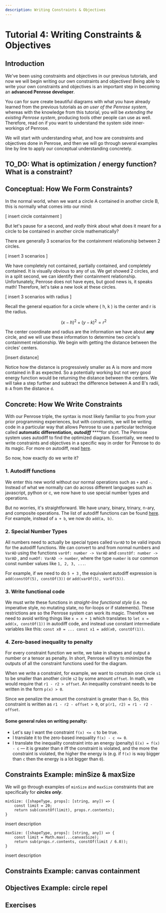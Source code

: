 ```yaml
---
description: Writing Constraints & Objectives
---
```


# Tutorial 4: Writing Constraints & Objectives

## Introduction

We've been using constraints and objectives in our previous tutorials, and now we will begin writing our own constraints and objectives! Being able to write your own constraints and objectives is an important step in becoming an **advanced Penrose developer**. 

You can for sure create beautiful diagrams with what you have already learned from the previous tutorials as _an user of the Penrose system_, whereas with the knowledge from this tutorial, you will be _extending the existing Penrose system_, producing tools other people can use as well. Therefore, read on if you want to understand the system side inner-workings of Penrose. 

We will start with understanding what, and how are constraints and objectives done in Penrose, and then we will go through several examples line by line to apply our conceptual understanding concretely. 

## TO\_DO: What is optimization / energy function? What is a constraint? 

## Conceptual: How We Form Constraints?

In the normal world, when we want a circle A contained in another circle B, this is normally what comes into our mind:

\[ insert circle containment \]

But let's pause for a second, and _really_ think about what does it meant for a circle to be contained in another circle mathematically? 

There are generally 3 scenarios for the containment relationship between 2 circles. 

\[ insert 3 scenarios \]

We have completely not contained, partially contained, and completely contained. It is visually obvious to any of us. We get showed 2 circles, and in a split second, we can identify their containment relationship. Unfortunately, Penrose does not have eyes,  but good news is, it speaks math! Therefore, let's take a new look at these circles.

\[ insert 3 scenarios with radius \]

Recall the general equation for a circle where \( h, k \) is the center and r is the radius. 

$$
(x - h )^2 + ( y - k )^2 = r^2
$$

The center coordinate and radius are the information we have about **any** circle, and we will use these information to determine two circle's containment relationship. We begin with getting the distance between the circles' centers. 

\[insert distance\]

Notice how the distance is progressively smaller as A is more and more contained in B as expected. So a potentially working but not very good energy function would be returning the distance between the centers. We will take a step further and subtract the difference between A and B's radii,  `B-A` from the distance `d`.

## Concrete: How We Write Constraints

With our Penrose triple, the syntax is most likely familiar to you from your prior programming experiences, but with constraints, we will be writing code in a particular way that allows Penrose to use a particular technique called **automatic differentiation,** _**autodiff**_ ****for short. The Penrose system uses autodiff to find the optimized diagram. Essentially, we need to write constraints and objectives in a specific way in order for Penrose to do its magic. For more on autodiff, read [here](https://github.com/penrose/penrose/wiki/Autodiff-guide#introduction). 

So now, how exactly do we write it? 

### 1. Autodiff functions

We enter this new world without our normal operations such as `+`  and `-`. Instead of what we normally can do across different languages such as javascript, python or c, we now have to use special number types and operations. 

But no worries, it's straightforward. We have unary, binary, trinary, n-ary, and composite operations. The list of autodiff functions can be found [here](https://github.com/penrose/penrose/wiki/Autodiff-guide#to-use-the-autodiff). For example, instead of `a + b`, we now do `add(a, b)`. 

### 2. Special Number Types

All numbers need to actually be special types called `VarAD`  to be valid inputs for the autodiff functions. We can convert to and from normal numbers and `VarAD` using the functions `varOf: number -> VarAD` and `constOf: number -> VarAD` , and `numOf: VarAD -> number`, where the type `number` is our common const number values like `1, 2, 3, ...`.

For example, if we need to do `5 + 3` , the equivalent autodiff expression is `add(constOf(5), constOf(3))` or `add(varOf(5), varOf(5))`. 

### 3. Write functional code

We must write these functions in _straight-line functional style_ \(i.e. no imperative style, no mutating state, no for-loops or if statements\). These restrictions are so the Penrose system can work its magic. Therefore we need to avoid writing things like `x = x + 1`  which translates to `let x = add(x, constOf(1))`  in autodiff code, and instead use constant intermediate variables like this: `const x0 = ... const x1 = add(x0, constOf(1))`. 

### 4. Zero-based inequality to penalty 

For every constraint function we write, we take in shapes and output a number or a tensor as penalty. In short, Penrose will try to minimize the outputs of all the constraint functions used for the diagram. 

When we write a constraint, for example, we want to constrain one circle `s1` to be smaller than another circle `s2` by some amount `offset`. In math, we would require that `r1 - r2 > offset`. An inequality constraint needs to be written in the form `p(x) > 0`.  

Since we penalize the amount the constraint is greater than `0`. So, this constraint is written as `r1 - r2 - offset > 0`, or `p(r1, r2) = r1 - r2 - offset`. 

#### Some general rules on writing penalty: 

* Let's say I want the constraint `f(x) <= c` to be true.
* I translate it to the zero-based inequality `f(x) - c <= 0`.
* I translate the inequality constraint into an energy \(penalty\) `E(x) = f(x) - c` — it is greater than `0` iff the constraint is violated, and the more the constraint is violated, the higher the energy is \(e.g. if `f(x)` is way bigger than `c` then the energy is a lot bigger than `0`\). 

## Constraints Example: minSize & maxSize

We will go through examples of `minSize` and `maxSize` constraints that are specifically for _**circles only**_. 

```text
minSize: ([shapeType, props]: [string, any]) => {
    const limit = 20;
    return sub(constOf(limit), props.r.contents);
}
```

insert description

```text
maxSize: ([shapeType, props]: [string, any]) => {
    const limit = Math.max(...canvasSize);
    return sub(props.r.contents, constOf(limit / 6.0));
}
```

insert description

## Constraints Example: canvas containment

## Objectives Example: circle repel

## Exercises

